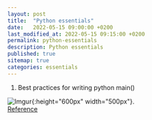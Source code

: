 ```yaml
---
layout: post
title:  "Python essentials"
date:   2022-05-15 09:00:00 +0200
last_modified_at: 2022-05-15 09:15:00 +0200
permalink: python-essentials
description: Python essentials 
published: true
sitemap: true
categories: essentials
---
```



1. Best practices for writing python main()


![Imgur](/assets/images_for_the_posts/2022-05-15-python_essentials-python_best_practices.png){:height="600px" width="500px"}. 
<br>
[Reference](https://www.youtube.com/watch?v=lOeIDvyRUQs)
